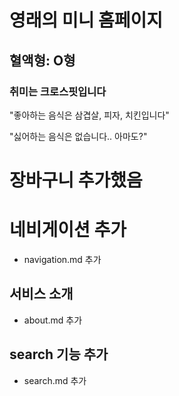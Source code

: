 # 영래의 미니 홈페이지

## 혈액형: O형

### 취미는 크로스핏입니다

"좋아하는 음식은 삼겹살, 피자, 치킨입니다"

"싫어하는 음식은 없습니다.. 아마도?"

# 장바구니 추가했음

# 네비게이션 추가
- navigation.md 추가

## 서비스 소개
- about.md 추가

## search 기능 추가
- search.md 추가
